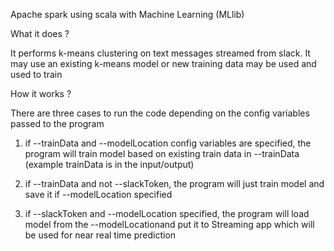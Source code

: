 Apache spark using scala with Machine Learning (MLlib)

What it does ?

It performs k-means clustering on text messages streamed from slack. It may use an existing k-means model or new training data may be used and used to train


How it works ?

There are three cases to run the code depending on the config variables passed to the program 

1. if --trainData and --modelLocation config variables are specified, the program will train model based on existing train data in --trainData 
(example trainData is in the input/output)

2. if --trainData and not --slackToken, the program will just train model and save it if --modelLocation specified 

3. if --slackToken and --modelLocation specified, the program will load model from the --modelLocationand put it to Streaming app which will be used for near real time prediction    



